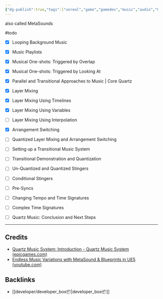 ```yaml
---
{"dg-publish":true,"tags":["unreal","game","gamedev","music","audio","UE5"],"permalink":"/developer/unreal-engine/quartz-meta-sounds-music-implementation-for-unreal-engine/","dgPassFrontmatter":true}
---
```


also called MetaSounds

#todo 
- [x] Looping Background Music
- [x] Music Playlists
- [x] Musical One-shots: Triggered by Overlap
- [x] Musical One-shots: Triggered by Looking At
- [x] Parallel and Transitional Approaches to Music | Core Quartz
- [x] Layer Mixing
- [x] Layer Mixing Using Timelines
- [x] Layer Mixing Using Variables
- [ ] Layer Mixing Using Interpolation
- [x] Arrangement Switching
- [ ] Quantized Layer Mixing and Arrangement Switching
- [ ] Setting up a Transitional Music System
- [ ] Transitional Demonstration and Quantization
- [ ] Un-Quantized and Quantized Stingers
- [ ] Conditional Stingers
- [ ] Pre-Syncs
- [ ] Changing Tempo and Time Signatures
- [ ] Complex Time Signatures
- [ ] Quartz Music: Conclusion and Next Steps


---
## Credits
- [Quartz Music System: Introduction - Quartz Music System (epicgames.com) ](https://dev.epicgames.com/community/learning/courses/XAw/unreal-engine-quartz-music-system/EbdY/unreal-engine-quartz-music-system-introduction)
- [Endless Music Variations with MetaSound & Blueprints in UE5 (youtube.com)](https://www.youtube.com/watch?v=ZzJVxxDn_f4)
## Backlinks
- [[developer/developer_box📦\|developer_box📦]]
